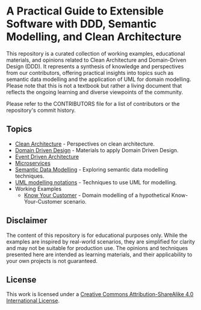 # A Practical Guide to Extensible Software with DDD, Semantic Modelling, and Clean Architecture

This repository is a curated collection of working examples, educational materials, and opinions related to Clean Architecture and Domain-Driven Design (DDD). It represents a synthesis of knowledge and perspectives from our contributors, offering practical insights into topics such as semantic data modelling and the application of UML for domain modelling. Please note that this is not a textbook but rather a living document that reflects the ongoing learning and diverse viewpoints of the community.

Please refer to the CONTRIBUTORS file for a list of contributors or the repository's commit history.

## Topics

* [Clean Architecture](./topics/clean.md) - Perspectives on clean architecture.
* [Domain Driven Design](./topics/domain.md) - Materials to apply Domain Driven Design.
* [Event Driven Architecture](./topics/eda.md)
* [Microservices](./topics/microservices.md)
* [Semantic Data Modelling](./topics/semantic.md) - Exploring semantic data modelling techniques.
* [UML modelling notations](./topics/uml.md) - Techniques to use UML for modelling.
* Working Examples
  * [Know Your Customer](./examples/kyc.md) - Domain modelling of a hypothetical Know-Your-Customer scenario.

## Disclaimer

The content of this repository is for educational purposes only. While the examples are inspired by real-world scenarios, they are simplified for clarity and may not be suitable for production use. The opinions and techniques presented here are intended as learning materials, and their applicability to your own projects is not guaranteed.

## License

This work is licensed under a [Creative Commons Attribution-ShareAlike 4.0 International License](http://creativecommons.org/licenses/by-sa/4.0/).

